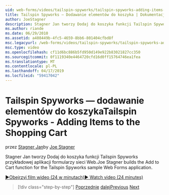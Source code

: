 ```yaml
---
uid: web-forms/videos/tailspin-spyworks/tailspin-spyworks-adding-items-to-the-shopping-cart
title: Tailspin Spyworks — Dodawanie elementów do koszyka | Dokumentacja firmy Microsoft
author: JoeStagner
description: Stagner Jan tworzy Dodaj do koszyka funkcji Tailspin Spyworks przykładowej aplikacji formularzy sieci Web.
ms.author: riande
ms.date: 06/29/2010
ms.assetid: a408449b-4fc5-4659-8bb6-801404cfbd8f
msc.legacyurl: /web-forms/videos/tailspin-spyworks/tailspin-spyworks-adding-items-to-the-shopping-cart
msc.type: video
ms.openlocfilehash: cf11d6bc886b5fd950d149e922b83021827cc350
ms.sourcegitcommit: 0f1119340e4464720cfd16d0ff15764746ea1fea
ms.translationtype: MT
ms.contentlocale: pl-PL
ms.lasthandoff: 04/17/2019
ms.locfileid: "59417042"
---
```

# <a name="tailspin-spyworks---adding-items-to-the-shopping-cart"></a><span data-ttu-id="691e4-103">Tailspin Spyworks — dodawanie elementów do koszyka</span><span class="sxs-lookup"><span data-stu-id="691e4-103">Tailspin Spyworks - Adding Items to the Shopping Cart</span></span>

<span data-ttu-id="691e4-104">przez [Stagner Jan](https://github.com/JoeStagner)</span><span class="sxs-lookup"><span data-stu-id="691e4-104">by [Joe Stagner](https://github.com/JoeStagner)</span></span>

<span data-ttu-id="691e4-105">Stagner Jan tworzy Dodaj do koszyka funkcji Tailspin Spyworks przykładowej aplikacji formularzy sieci Web.</span><span class="sxs-lookup"><span data-stu-id="691e4-105">Joe Stagner builds the Add to Cart function for the Tailspin Spyworks sample Web Forms application.</span></span>

[<span data-ttu-id="691e4-106">&#9654;Obejrzyj film wideo (24 w minutach)</span><span class="sxs-lookup"><span data-stu-id="691e4-106">&#9654; Watch video (24 minutes)</span></span>](https://channel9.msdn.com/Blogs/ASP-NET-Site-Videos/tailspin-spyworks-adding-items-to-the-shopping-cart)

> [!div class="step-by-step"]
> <span data-ttu-id="691e4-107">[Poprzednie](tailspin-spyworks-display-per-product-details.md)
> [dalej](tailspin-spyworks-display-shopping-cart.md)</span><span class="sxs-lookup"><span data-stu-id="691e4-107">[Previous](tailspin-spyworks-display-per-product-details.md)
[Next](tailspin-spyworks-display-shopping-cart.md)</span></span>
